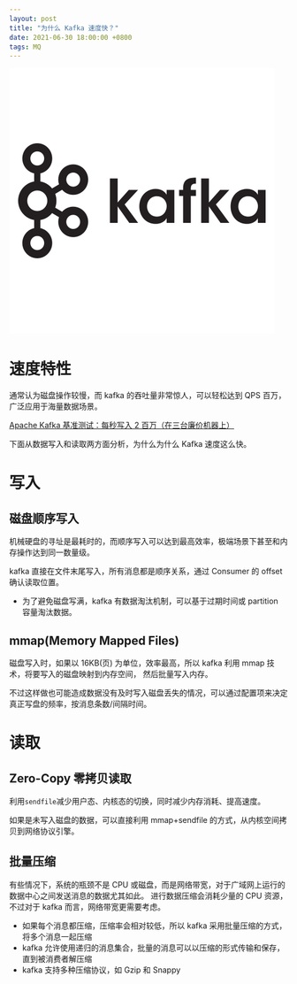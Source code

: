 ```yaml
---
layout: post
title: "为什么 Kafka 速度快？"
date: 2021-06-30 18:00:00 +0800
tags: MQ
---
```


![Kafka](/assets/images/2020-05-31-Kafka_Basic_1.jpg)

# 速度特性

通常认为磁盘操作较慢，而 kafka 的吞吐量非常惊人，可以轻松达到 QPS 百万，广泛应用于海量数据场景。

[Apache Kafka 基准测试：每秒写入 2 百万（在三台廉价机器上）](http://ifeve.com/benchmarking-apache-kafka-2-million-writes-second-three-cheap-machines/)

下面从数据写入和读取两方面分析，为什么为什么 Kafka 速度这么快。

# 写入

## 磁盘顺序写入

机械硬盘的寻址是最耗时的，而顺序写入可以达到最高效率，极端场景下甚至和内存操作达到同一数量级。

kafka 直接在文件末尾写入，所有消息都是顺序关系，通过 Consumer 的 offset 确认读取位置。

- 为了避免磁盘写满，kafka 有数据淘汰机制，可以基于过期时间或 partition 容量淘汰数据。

## mmap(Memory Mapped Files)

磁盘写入时，如果以 16KB(页) 为单位，效率最高，所以 kafka 利用 mmap 技术，将要写入的磁盘映射到内存空间，
然后批量写入内存。

不过这样做也可能造成数据没有及时写入磁盘丢失的情况，可以通过配置项来决定真正写盘的频率，按消息条数/间隔时间。

# 读取

## Zero-Copy 零拷贝读取

利用`sendfile`减少用户态、内核态的切换，同时减少内存消耗、提高速度。

如果是未写入磁盘的数据，可以直接利用 mmap+sendfile 的方式，从内核空间拷贝到网络协议引擎。

## 批量压缩

有些情况下，系统的瓶颈不是 CPU 或磁盘，而是网络带宽，对于广域网上运行的数据中心之间发送消息的数据尤其如此。
进行数据压缩会消耗少量的 CPU 资源，不过对于 kafka 而言，网络带宽更需要考虑。

- 如果每个消息都压缩，压缩率会相对较低，所以 kafka 采用批量压缩的方式，将多个消息一起压缩
- kafka 允许使用递归的消息集合，批量的消息可以以压缩的形式传输和保存，直到被消费者解压缩
- kafka 支持多种压缩协议，如 Gzip 和 Snappy
